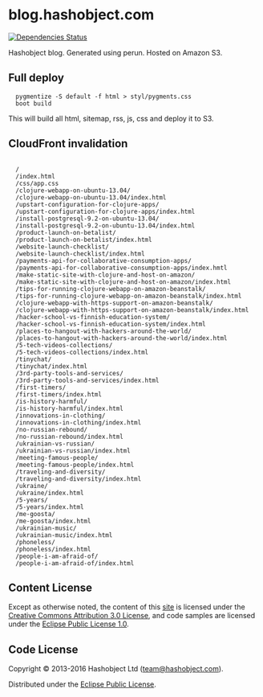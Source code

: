 # blog.hashobject.com

[![Dependencies Status](http://jarkeeper.com/hashobject/blog.hashobject.com/status.svg)](http://jarkeeper.com/hashobject/blog.hashobject.com)

Hashobject blog. Generated using perun. Hosted on Amazon S3.

## Full deploy

```
  pygmentize -S default -f html > styl/pygments.css
  boot build
```

This will build all html, sitemap, rss, js, css and deploy it to S3.


## CloudFront invalidation

```

  /
  /index.html
  /css/app.css
  /clojure-webapp-on-ubuntu-13.04/
  /clojure-webapp-on-ubuntu-13.04/index.html
  /upstart-configuration-for-clojure-apps/
  /upstart-configuration-for-clojure-apps/index.html
  /install-postgresql-9.2-on-ubuntu-13.04/
  /install-postgresql-9.2-on-ubuntu-13.04/index.html
  /product-launch-on-betalist/
  /product-launch-on-betalist/index.html
  /website-launch-checklist/
  /website-launch-checklist/index.html
  /payments-api-for-collaborative-consumption-apps/
  /payments-api-for-collaborative-consumption-apps/index.hmtl
  /make-static-site-with-clojure-and-host-on-amazon/
  /make-static-site-with-clojure-and-host-on-amazon/index.html
  /tips-for-running-clojure-webapp-on-amazon-beanstalk/
  /tips-for-running-clojure-webapp-on-amazon-beanstalk/index.html
  /clojure-webapp-with-https-support-on-amazon-beanstalk/
  /clojure-webapp-with-https-support-on-amazon-beanstalk/index.html
  /hacker-school-vs-finnish-education-system/
  /hacker-school-vs-finnish-education-system/index.html
  /places-to-hangout-with-hackers-around-the-world/
  /places-to-hangout-with-hackers-around-the-world/index.html
  /5-tech-videos-collections/
  /5-tech-videos-collections/index.html
  /tinychat/
  /tinychat/index.html
  /3rd-party-tools-and-services/
  /3rd-party-tools-and-services/index.html
  /first-timers/
  /first-timers/index.html
  /is-history-harmful/
  /is-history-harmful/index.html
  /innovations-in-clothing/
  /innovations-in-clothing/index.html
  /no-russian-rebound/
  /no-russian-rebound/index.html
  /ukrainian-vs-russian/
  /ukrainian-vs-russian/index.html
  /meeting-famous-people/
  /meeting-famous-people/index.html
  /traveling-and-diversity/
  /traveling-and-diversity/index.html
  /ukraine/
  /ukraine/index.html
  /5-years/
  /5-years/index.html
  /me-goosta/
  /me-goosta/index.html
  /ukrainian-music/
  /ukrainian-music/index.html
  /phoneless/
  /phoneless/index.html
  /people-i-am-afraid-of/
  /people-i-am-afraid-of/index.html
```

## Content License

Except as otherwise noted, the content of this [site](http://blog.hashobject.com)
is licensed under the [Creative Commons Attribution 3.0 License](http://creativecommons.org/licenses/by/3.0/),
and code samples are licensed under the [Eclipse Public License 1.0](http://opensource.org/licenses/eclipse-1.0).

## Code License

Copyright © 2013-2016 Hashobject Ltd (team@hashobject.com).

Distributed under the [Eclipse Public License](http://opensource.org/licenses/eclipse-1.0).
